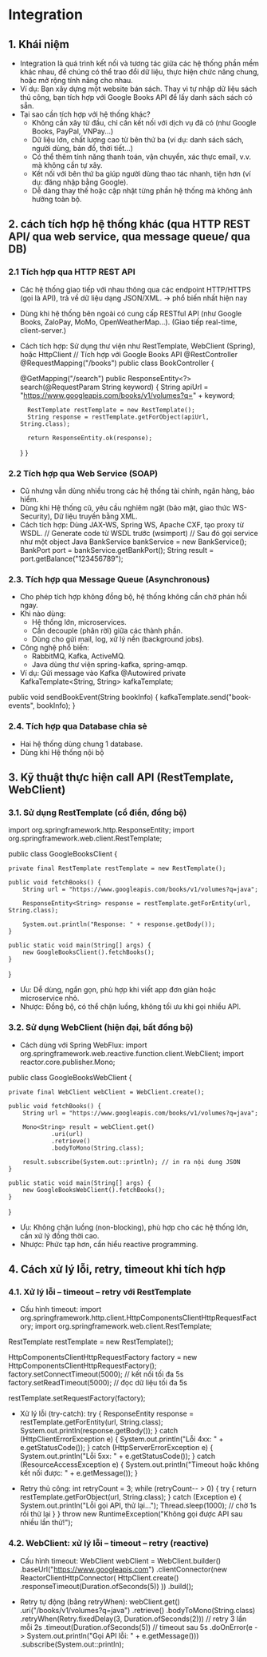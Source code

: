 # Integration
## 1. Khái niệm
- Integration là quá trình kết nối và tương tác giữa các hệ thống phần mềm khác nhau, để chúng có thể trao đổi dữ liệu, thực hiện chức năng chung, hoặc mở rộng tính năng cho nhau.
- Ví dụ: Bạn xây dựng một website bán sách. Thay vì tự nhập dữ liệu sách thủ công, bạn tích hợp với Google Books API để lấy danh sách sách có sẵn.
- Tại sao cần tích hợp với hệ thống khác?
    - Không cần xây từ đầu, chỉ cần kết nối với dịch vụ đã có (như Google Books, PayPal, VNPay...)
    - Dữ liệu lớn, chất lượng cao từ bên thứ ba (ví dụ: danh sách sách, người dùng, bản đồ, thời tiết...)
    - Có thể thêm tính năng thanh toán, vận chuyển, xác thực email, v.v. mà không cần tự xây.
    - Kết nối với bên thứ ba giúp người dùng thao tác nhanh, tiện hơn (ví dụ: đăng nhập bằng Google).
    - Dễ dàng thay thế hoặc cập nhật từng phần hệ thống mà không ảnh hưởng toàn bộ.

## 2. cách tích hợp hệ thống khác (qua HTTP REST API/ qua web service, qua message queue/ qua DB)
### 2.1 Tích hợp qua HTTP REST API
- Các hệ thống giao tiếp với nhau thông qua các endpoint HTTP/HTTPS (gọi là API), trả về dữ liệu dạng JSON/XML. -> phổ biến nhất hiện nay
- Dùng khi hệ thống bên ngoài có cung cấp RESTful API (như Google Books, ZaloPay, MoMo, OpenWeatherMap…). (Giao tiếp real-time, client-server.)
- Cách tích hợp: Sử dụng thư viện như RestTemplate, WebClient (Spring), hoặc HttpClient
// Tích hợp với Google Books API
@RestController
@RequestMapping("/books")
public class BookController {

    @GetMapping("/search")
    public ResponseEntity<?> search(@RequestParam String keyword) {
        String apiUrl = "https://www.googleapis.com/books/v1/volumes?q=" + keyword;

        RestTemplate restTemplate = new RestTemplate();
        String response = restTemplate.getForObject(apiUrl, String.class);

        return ResponseEntity.ok(response);
    }
}

### 2.2 Tích hợp qua Web Service (SOAP)
- Cũ nhưng vẫn dùng nhiều trong các hệ thống tài chính, ngân hàng, bảo hiểm.
- Dùng khi Hệ thống cũ, yêu cầu nghiêm ngặt (bảo mật, giao thức WS-Security), Dữ liệu truyền bằng XML.
- Cách tích hợp: Dùng JAX-WS, Spring WS, Apache CXF, tạo proxy từ WSDL.
// Generate code từ WSDL trước (wsimport)
// Sau đó gọi service như một object Java
BankService bankService = new BankService();
BankPort port = bankService.getBankPort();
String result = port.getBalance("123456789");
### 2.3. Tích hợp qua Message Queue (Asynchronous)
- Cho phép tích hợp không đồng bộ, hệ thống không cần chờ phản hồi ngay.
- Khi nào dùng:
    - Hệ thống lớn, microservices.
    - Cần decouple (phân rời) giữa các thành phần.
    - Dùng cho gửi mail, log, xử lý nền (background jobs).
- Công nghệ phổ biến:
    - RabbitMQ, Kafka, ActiveMQ.
    - Java dùng thư viện spring-kafka, spring-amqp.
- Ví dụ: Gửi message vào Kafka
@Autowired
private KafkaTemplate<String, String> kafkaTemplate;

public void sendBookEvent(String bookInfo) {
    kafkaTemplate.send("book-events", bookInfo);
}

### 2.4. Tích hợp qua Database chia sẻ
- Hai hệ thống dùng chung 1 database.
- Dùng khi Hệ thống nội bộ

## 3. Kỹ thuật thực hiện call API (RestTemplate, WebClient)
### 3.1. Sử dụng RestTemplate (cổ điển, đồng bộ)
import org.springframework.http.ResponseEntity;
import org.springframework.web.client.RestTemplate;

public class GoogleBooksClient {

    private final RestTemplate restTemplate = new RestTemplate();

    public void fetchBooks() {
        String url = "https://www.googleapis.com/books/v1/volumes?q=java";

        ResponseEntity<String> response = restTemplate.getForEntity(url, String.class);

        System.out.println("Response: " + response.getBody());
    }

    public static void main(String[] args) {
        new GoogleBooksClient().fetchBooks();
    }
}
- Ưu: Dễ dùng, ngắn gọn, phù hợp khi viết app đơn giản hoặc microservice nhỏ.
- Nhược: Đồng bộ, có thể chặn luồng, không tối ưu khi gọi nhiều API.

### 3.2. Sử dụng WebClient (hiện đại, bất đồng bộ)
- Cách dùng với Spring WebFlux:
import org.springframework.web.reactive.function.client.WebClient;
import reactor.core.publisher.Mono;

public class GoogleBooksWebClient {

    private final WebClient webClient = WebClient.create();

    public void fetchBooks() {
        String url = "https://www.googleapis.com/books/v1/volumes?q=java";

        Mono<String> result = webClient.get()
                .uri(url)
                .retrieve()
                .bodyToMono(String.class);

        result.subscribe(System.out::println); // in ra nội dung JSON
    }

    public static void main(String[] args) {
        new GoogleBooksWebClient().fetchBooks();
    }
}
- Ưu: Không chặn luồng (non-blocking), phù hợp cho các hệ thống lớn, cần xử lý đồng thời cao.
- Nhược: Phức tạp hơn, cần hiểu reactive programming.

## 4. Cách xử lý lỗi, retry, timeout khi tích hợp
### 4.1. Xử lý lỗi – timeout – retry với RestTemplate
- Cấu hình timeout:
import org.springframework.http.client.HttpComponentsClientHttpRequestFactory;
import org.springframework.web.client.RestTemplate;

RestTemplate restTemplate = new RestTemplate();

HttpComponentsClientHttpRequestFactory factory = new HttpComponentsClientHttpRequestFactory();
factory.setConnectTimeout(5000);    // kết nối tối đa 5s
factory.setReadTimeout(5000);       // đọc dữ liệu tối đa 5s

restTemplate.setRequestFactory(factory);

- Xử lý lỗi (try-catch):
try {
    ResponseEntity<String> response = restTemplate.getForEntity(url, String.class);
    System.out.println(response.getBody());
} catch (HttpClientErrorException e) {
    System.out.println("Lỗi 4xx: " + e.getStatusCode());
} catch (HttpServerErrorException e) {
    System.out.println("Lỗi 5xx: " + e.getStatusCode());
} catch (ResourceAccessException e) {
    System.out.println("Timeout hoặc không kết nối được: " + e.getMessage());
}

- Retry thủ công:
int retryCount = 3;
while (retryCount-- > 0) {
    try {
        return restTemplate.getForObject(url, String.class);
    } catch (Exception e) {
        System.out.println("Lỗi gọi API, thử lại...");
        Thread.sleep(1000); // chờ 1s rồi thử lại
    }
}
throw new RuntimeException("Không gọi được API sau nhiều lần thử!");

### 4.2. WebClient: xử lý lỗi – timeout – retry (reactive)
- Cấu hình timeout:
WebClient webClient = WebClient.builder()
        .baseUrl("https://www.googleapis.com")
        .clientConnector(new ReactorClientHttpConnector(
            HttpClient.create()
                      .responseTimeout(Duration.ofSeconds(5))
        ))
        .build();

- Retry tự động (bằng retryWhen):
webClient.get()
        .uri("/books/v1/volumes?q=java")
        .retrieve()
        .bodyToMono(String.class)
        .retryWhen(Retry.fixedDelay(3, Duration.ofSeconds(2)))  // retry 3 lần mỗi 2s
        .timeout(Duration.ofSeconds(5))                         // timeout sau 5s
        .doOnError(e -> System.out.println("Gọi API lỗi: " + e.getMessage()))
        .subscribe(System.out::println);
